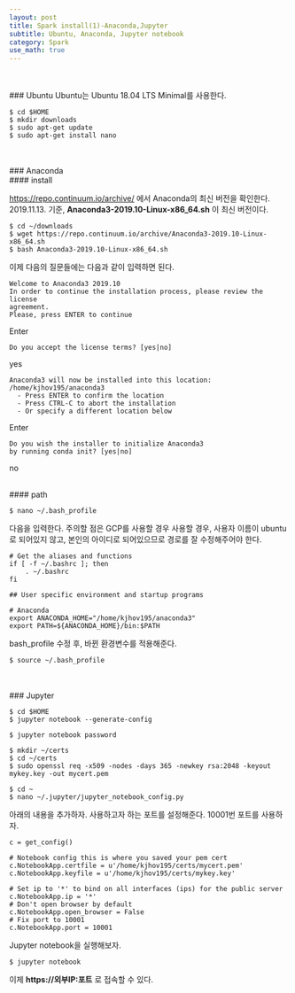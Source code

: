 ```yaml
---
layout: post
title: Spark install(1)-Anaconda,Jupyter
subtitle: Ubuntu, Anaconda, Jupyter notebook
category: Spark
use_math: true
---
```


<br>
<br>
### Ubuntu
Ubuntu는 Ubuntu 18.04 LTS Minimal를 사용한다.

```
$ cd $HOME
$ mkdir downloads
$ sudo apt-get update
$ sudo apt-get install nano
```

<br>
<br>
### Anaconda
<br>
#### install

https://repo.continuum.io/archive/ 에서 Anaconda의 최신 버전을 확인한다. 2019.11.13. 기준, __Anaconda3-2019.10-Linux-x86_64.sh__ 이 최신 버전이다.

```
$ cd ~/downloads
$ wget https://repo.continuum.io/archive/Anaconda3-2019.10-Linux-x86_64.sh
$ bash Anaconda3-2019.10-Linux-x86_64.sh
```

이제 다음의 질문들에는 다음과 같이 입력하면 된다.

```
Welcome to Anaconda3 2019.10
In order to continue the installation process, please review the license
agreement.
Please, press ENTER to continue
```
Enter


```
Do you accept the license terms? [yes|no]
```
yes


```
Anaconda3 will now be installed into this location:
/home/kjhov195/anaconda3
  - Press ENTER to confirm the location
  - Press CTRL-C to abort the installation
  - Or specify a different location below
```
Enter

```
Do you wish the installer to initialize Anaconda3
by running conda init? [yes|no]
```
no

<br>
#### path

```
$ nano ~/.bash_profile
```

다음을 입력한다. 주의할 점은 GCP를 사용할 경우 사용할 경우, 사용자 이름이 ubuntu로 되어있지 않고, 본인의 아이디로 되어있으므로 경로를 잘 수정해주어야 한다.

```
# Get the aliases and functions
if [ -f ~/.bashrc ]; then
    . ~/.bashrc
fi

## User specific environment and startup programs

# Anaconda
export ANACONDA_HOME="/home/kjhov195/anaconda3"
export PATH=${ANACONDA_HOME}/bin:$PATH
```

bash_profile 수정 후, 바뀐 환경변수를 적용해준다.

```
$ source ~/.bash_profile
```

<br>
<br>
### Jupyter

```
$ cd $HOME
$ jupyter notebook --generate-config

$ jupyter notebook password

$ mkdir ~/certs
$ cd ~/certs
$ sudo openssl req -x509 -nodes -days 365 -newkey rsa:2048 -keyout mykey.key -out mycert.pem

$ cd ~
$ nano ~/.jupyter/jupyter_notebook_config.py
```

아래의 내용을 추가하자. 사용하고자 하는 포트를 설정해준다. 10001번 포트를 사용하자.

```
c = get_config()

# Notebook config this is where you saved your pem cert
c.NotebookApp.certfile = u'/home/kjhov195/certs/mycert.pem'
c.NotebookApp.keyfile = u'/home/kjhov195/certs/mykey.key'

# Set ip to '*' to bind on all interfaces (ips) for the public server
c.NotebookApp.ip = '*'
# Don't open browser by default
c.NotebookApp.open_browser = False
# Fix port to 10001
c.NotebookApp.port = 10001
```

Jupyter notebook을 실행해보자.

```
$ jupyter notebook
```

이제 __https://외부IP:포트__ 로 접속할 수 있다.

<br>
<br>
